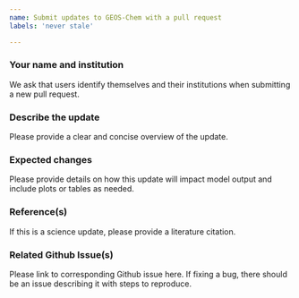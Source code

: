 ```yaml
---
name: Submit updates to GEOS-Chem with a pull request
labels: 'never stale'

---
```


<!--- Before submitting a pull request please see:

- [Contributing guidelines](https://geos-chem.readthedocs.io/en/stable/reference/CONTRIBUTING.html)

--->

### Your name and institution

We ask that users identify themselves and their institutions when submitting a new pull request.

### Describe the update

Please provide a clear and concise overview of the update.

### Expected changes

Please provide details on how this update will impact model output and include plots or tables as needed.

### Reference(s)

If this is a science update, please provide a literature citation.

### Related Github Issue(s)

Please link to corresponding Github issue here. If fixing a bug, there should be an issue describing it with steps to reproduce.